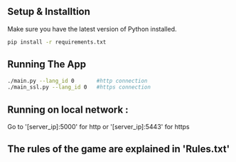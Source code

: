 ## Setup & Installtion

Make sure you have the latest version of Python installed.

```bash
pip install -r requirements.txt
```

## Running The App

```bash
./main.py --lang_id 0       #http connection
./main_ssl.py --lang_id 0   #https connection
```

## Running on local network : 

Go to '[server_ip]:5000' for http or '[server_ip]:5443' for https

## The rules of the game are explained in 'Rules.txt'